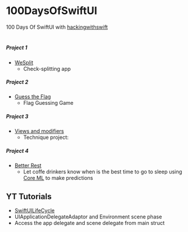 # 100DaysOfSwiftUI
100 Days Of SwiftUI with [hackingwithswift](https://www.hackingwithswift.com/books/ios-swiftui)
#
##### Project 1
- [WeSplit](https://www.hackingwithswift.com/books/ios-swiftui/wesplit-introduction)
    -  Check-splitting app

##### Project 2
- [Guess the Flag](https://www.hackingwithswift.com/books/ios-swiftui/guess-the-flag-introduction)
    - Flag Guessing Game


##### Project 3

- [Views and modifiers](https://www.hackingwithswift.com/books/ios-swiftui/views-and-modifiers-introduction)
    - Technique project: 


##### Project 4
- [Better Rest](https://www.hackingwithswift.com/books/ios-swiftui/betterrest-introduction)
    - Let coffe drinkers know when is the best time to go to sleep using [Core ML](https://developer.apple.com/documentation/coreml) to make predictions



## YT Tutorials

- [SwiftUILifeCycle](https://www.youtube.com/watch?v=y4_YXovq1L8)
- UIApplicationDelegateAdaptor and Environment scene phase
- Access the app delegate and scene delegate from main struct 
